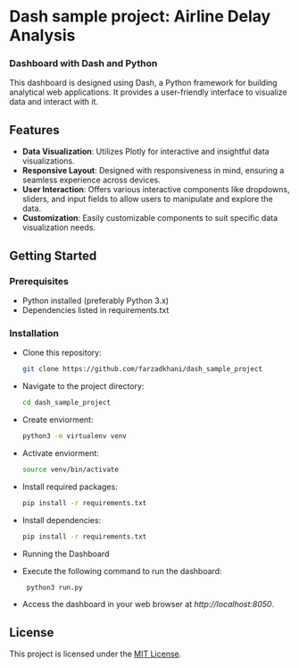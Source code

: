# Dash sample project: Airline Delay Analysis

### Dashboard with Dash and Python

This dashboard is designed using Dash, a Python framework for building analytical web applications. It provides a user-friendly interface to visualize data and interact with it.

## Features

- **Data Visualization**: Utilizes Plotly for interactive and insightful data visualizations.
- **Responsive Layout**: Designed with responsiveness in mind, ensuring a seamless experience across devices.
- **User Interaction**: Offers various interactive components like dropdowns, sliders, and input fields to allow users to manipulate and explore the data.
- **Customization**: Easily customizable components to suit specific data visualization needs.

## Getting Started

### Prerequisites

- Python installed (preferably Python 3.x)
- Dependencies listed in requirements.txt

### Installation

- Clone this repository:

  ```bash
  git clone https://github.com/farzadkhani/dash_sample_project
  ```
- Navigate to the project directory:

  ```bash
  cd dash_sample_project

  ```
- Create enviorment:

  ```bash
  python3 -m virtualenv venv

  ```
- Activate enviorment:

  ```bash
  source venv/bin/activate

  ```
- Install required packages:

  ```bash
  pip install -r requirements.txt

  ```
- Install dependencies:

  ```bash
  pip install -r requirements.txt
  ```
- Running the Dashboard
- Execute the following command to run the dashboard:

  ```bash
   python3 run.py

  ```
- Access the dashboard in your web browser at _http://localhost:8050_.

## License

This project is licensed under the [MIT License](LICENSE).
